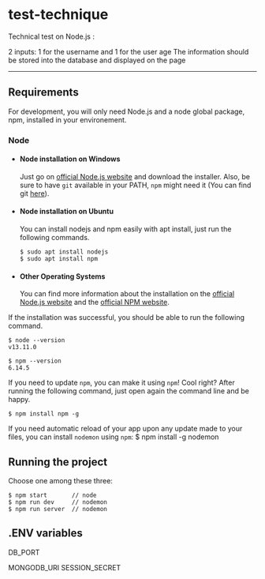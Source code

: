 # test-technique
Technical test on Node.js :

2 inputs: 1 for the username and 1 for the user age
The information should be stored into the database and displayed on the page

---
## Requirements

For development, you will only need Node.js and a node global package, npm, installed in your environement.

### Node
- #### Node installation on Windows

  Just go on [official Node.js website](https://nodejs.org/) and download the installer.
Also, be sure to have `git` available in your PATH, `npm` might need it (You can find git [here](https://git-scm.com/)).

- #### Node installation on Ubuntu

  You can install nodejs and npm easily with apt install, just run the following commands.

      $ sudo apt install nodejs
      $ sudo apt install npm

- #### Other Operating Systems
  You can find more information about the installation on the [official Node.js website](https://nodejs.org/) and the [official NPM website](https://npmjs.org/).

If the installation was successful, you should be able to run the following command.

    $ node --version
    v13.11.0

    $ npm --version
    6.14.5

If you need to update `npm`, you can make it using `npm`! Cool right? After running the following command, just open again the command line and be happy.

    $ npm install npm -g
    
If you need automatic reload of your app upon any update made to your files, you can install `nodemon` using `npm`:
    $ npm install -g nodemon

## Running the project
Choose one among these three:

    $ npm start       // node
    $ npm run dev     // nodemon
    $ npm run server  // nodemon
    
    
## .ENV variables

  DB_PORT

  MONGODB_URI
  SESSION_SECRET
